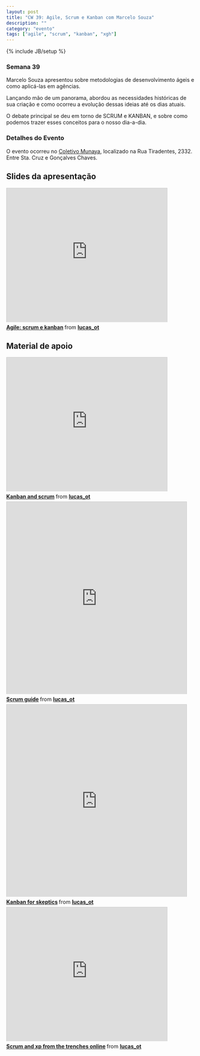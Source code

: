 ```yaml
---
layout: post
title: "CW 39: Agile, Scrum e Kanban com Marcelo Souza"
description: ""
category: "evento" 
tags: ["agile", "scrum", "kanban", "xgh"]
---
```

{% include JB/setup %}

### Semana 39

<p>Marcelo Souza apresentou sobre metodologias de desenvolvimento ágeis e como aplicá-las em agências.</p>
<p>Lançando mão de um panorama, abordou as necessidades históricas de sua criação e como ocorreu a evolução dessas ideias até os dias atuais.</p>
<p>O debate principal se deu em torno de SCRUM e KANBAN, e sobre como podemos trazer esses conceitos para o nosso dia-a-dia.</p>

<h3>Detalhes do Evento</h3>
<p>O evento ocorreu no <a href='https://www.facebook.com/coletivo.munaya'>Coletivo Munaya</a>, localizado na Rua Tiradentes, 2332. Entre Sta. Cruz e Gonçalves Chaves.</p>

## Slides da apresentação

<iframe src="http://www.slideshare.net/slideshow/embed_code/14561399" width="427" height="356" frameborder="0" marginwidth="0" marginheight="0" scrolling="no" style="border:1px solid #CCC;border-width:1px 1px 0;margin-bottom:5px" allowfullscreen='true'> </iframe> <div style="margin-bottom:5px"> <strong> <a href="http://www.slideshare.net/lucas_ot/agile-scrum-kanban-e-xgh" title="Agile: scrum, kanban e xgh" target="_blank">Agile: scrum e kanban</a> </strong> from <strong><a href="http://www.slideshare.net/lucas_ot" target="_blank">lucas_ot</a></strong> </div>

## Material de apoio

<iframe src="http://www.slideshare.net/slideshow/embed_code/14561609" width="427" height="356" frameborder="0" marginwidth="0" marginheight="0" scrolling="no" style="border:1px solid #CCC;border-width:1px 1px 0;margin-bottom:5px" allowfullscreen='true'> </iframe> <div style="margin-bottom:5px"> <strong> <a href="http://www.slideshare.net/lucas_ot/kanban-and-scrum-14561609" title="Kanban and scrum" target="_blank">Kanban and scrum</a> </strong> from <strong><a href="http://www.slideshare.net/lucas_ot" target="_blank">lucas_ot</a></strong> </div>

<iframe src="http://www.slideshare.net/slideshow/embed_code/14561638" width="479" height="511" frameborder="0" marginwidth="0" marginheight="0" scrolling="no" style="border:1px solid #CCC;border-width:1px 1px 0;margin-bottom:5px" allowfullscreen='true'> </iframe> <div style="margin-bottom:5px"> <strong> <a href="http://www.slideshare.net/lucas_ot/scrum-guide-14561638" title="Scrum guide" target="_blank">Scrum guide</a> </strong> from <strong><a href="http://www.slideshare.net/lucas_ot" target="_blank">lucas_ot</a></strong> </div>

<iframe src="http://www.slideshare.net/slideshow/embed_code/14561665" width="479" height="511" frameborder="0" marginwidth="0" marginheight="0" scrolling="no" style="border:1px solid #CCC;border-width:1px 1px 0;margin-bottom:5px" allowfullscreen='true'> </iframe> <div style="margin-bottom:5px"> <strong> <a href="http://www.slideshare.net/lucas_ot/kanban-for-skeptics" title="Kanban for skeptics" target="_blank">Kanban for skeptics</a> </strong> from <strong><a href="http://www.slideshare.net/lucas_ot" target="_blank">lucas_ot</a></strong> </div>

<iframe src="http://www.slideshare.net/slideshow/embed_code/14561682" width="427" height="356" frameborder="0" marginwidth="0" marginheight="0" scrolling="no" style="border:1px solid #CCC;border-width:1px 1px 0;margin-bottom:5px" allowfullscreen='true'> </iframe> <div style="margin-bottom:5px"> <strong> <a href="http://www.slideshare.net/lucas_ot/scrum-and-xp-from-the-trenches-online" title="Scrum and xp from the trenches online" target="_blank">Scrum and xp from the trenches online</a> </strong> from <strong><a href="http://www.slideshare.net/lucas_ot" target="_blank">lucas_ot</a></strong> </div>